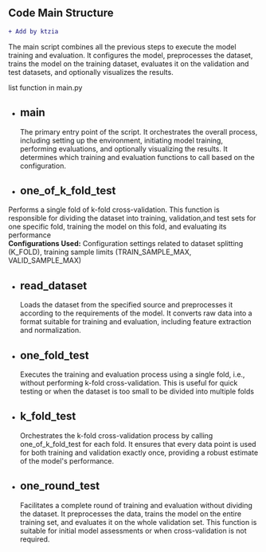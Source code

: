 ## Code Main Structure 
```diff
+ Add by ktzia
```

The main script combines all the previous steps to execute the model training and evaluation. It configures the model, preprocesses the dataset, trains the model on the training dataset, evaluates it on the validation and test datasets, and optionally visualizes the results.

list function in main.py
* **main**
  -----
  The primary entry point of the script. It orchestrates the overall process, including setting up the environment, initiating model training, performing     evaluations, and optionally visualizing the results. It determines which training and evaluation functions to call based on the configuration.
* **one_of_k_fold_test** 
  -------------
 Performs a single fold of k-fold cross-validation. This function is responsible for dividing the dataset into training, validation,and test sets for one specific fold, training the model on this fold, and evaluating its performance <br>
  **Configurations Used:** 
  Configuration settings related to dataset splitting (K_FOLD), training sample limits (TRAIN_SAMPLE_MAX, VALID_SAMPLE_MAX)
* **read_dataset**
  ------------------
  Loads the dataset from the specified source and preprocesses it according to the requirements of the model. It converts raw data into a format suitable for     training and evaluation, including feature extraction and normalization.
  
* **one_fold_test**
  ------------
  Executes the training and evaluation process using a single fold, i.e., without performing k-fold cross-validation. This is useful for quick testing or when the dataset is too small to be divided into multiple folds
  
* **k_fold_test**
  ------------------
  Orchestrates the k-fold cross-validation process by calling one_of_k_fold_test for each fold. It ensures that every data point is used for both training and validation exactly once, providing a robust estimate of the model's performance.
  
* **one_round_test**
  ------------------
  Facilitates a complete round of training and evaluation without dividing the dataset. It preprocesses the data, trains the model on the entire training set, and evaluates it on the whole validation set. This function is suitable for initial model assessments or when cross-validation is not required.



